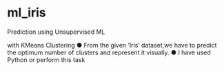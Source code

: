 # ml_iris
Prediction using Unsupervised ML

with KMeans Clustering
● From the given ‘Iris’ dataset,we have to predict the optimum number of clusters
and represent it visually.
● I have used Python or perform this task
